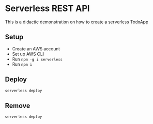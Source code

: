# Serverless REST API

This is a didactic demonstration on how to create a serverless TodoApp

## Setup

- Create an AWS account
- Set up AWS CLI
- Run `npm -g i serverless`
- Run `npm i`

## Deploy

```bash
serverless deploy
```

## Remove

```bash
serverless deploy
```
